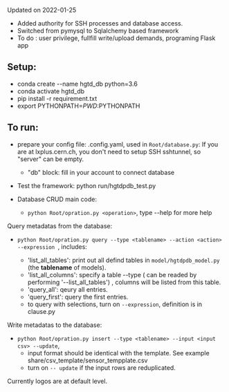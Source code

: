 Updated on 2022-01-25


- Added authority for SSH processes and database access. 
- Switched from pymysql to Sqlalchemy based framework
- To do : user privilege, fullfill write/upload demands, programing Flask app

## Setup:
- conda create --name hgtd_db python=3.6
- conda activate hgtd_db
- pip install -r requirement.txt
- export PYTHONPATH=$PWD:$PYTHONPATH

## To run:
- prepare your config file: .config.yaml, used in `Root/database.py`: If you are at lxplus.cern.ch, you don't need to setup SSH sshtunnel, so "server" can be empty.
    - "db" block: fill in your account to connect database

- Test the framework: python run/hgtdpdb_test.py

- Database CRUD main code:
    - `python Root/opration.py <operation>`, type --help for more help

Query metadatas from the database:
- `python Root/opration.py query --type <tablename> --action <action> --expression `, <action> includes:
    - 'list_all_tables': print out all defind tables in `model/hgtdpdb_model.py` (the __tablename__ of models).
    - 'list_all_columns': specify a table --type <tablename> ( <tablename> can be readed by performing '--list_all_tables') , columns will be listed from this table.
    - 'query_all': qeury all entries.
    - 'query_first': query the first entries.
    - to query with selections, turn on `--expression`, definition is in clause.py

Write metadatas to the database:
- `python Root/opration.py insert --type <tablename> --input <input csv> --update`,
    - input format should be identical with the template. See example share/csv_template/sensor_tempplate.csv
    - turn on `-- update` if the input rows are reduplicated.

Currently logos are at default level.






